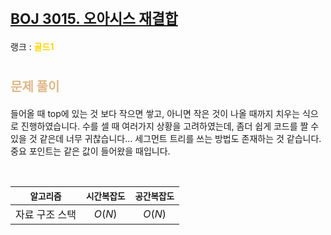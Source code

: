 # <span style="font-size:17pt; font-weight:bold">[BOJ 3015. 오아시스 재결합](https://www.acmicpc.net/problem/3015)</span>
랭크 : <span style="color:gold">__골드1__</span>
<br>

# <span style="font-size:15pt;color:BurlyWood">문제 풀이</span>

들어올 때 top에 있는 것 보다 작으면 쌓고, 아니면 작은 것이 나올 때까지 치우는 식으로 진행하였습니다. 수를 셀 때 여러가지 상황을 고려하였는데, 좀더 쉽게 코드를 짤 수 있을 것 같은데 너무 귀찮습니다... 세그먼트 트리를 쓰는 방법도 존재하는 것 같습니다. 중요 포인트는 같은 값이 들어왔을 때입니다.


<br>

|`알고리즘`|`시간복잡도`|`공간복잡도`|
|:---:|:---:|:---:|
| 자료 구조 스택 | $O(N)$| $O(N)$ |

<br><br>
